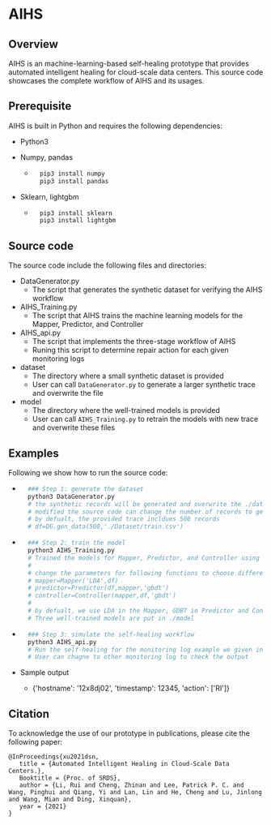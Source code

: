 # AIHS

## Overview

AIHS is an machine-learning-based self-healing prototype that provides automated intelligent healing for cloud-scale data centers. This source code showcases the complete workflow of AIHS and its usages.



## Prerequisite

AIHS is built in Python and requires the following dependencies:

+ Python3

+ Numpy, pandas

	+ ```python
		pip3 install numpy
		pip3 install pandas
		```

+ Sklearn, lightgbm

	+ ```python
		pip3 install sklearn
		pip3 install lightgbm
		```



## Source code

The source code include the following files and directories:

+ DataGenerator.py
	+ The script that generates the synthetic dataset for verifying the AIHS workflow
+ AIHS_Training.py
	+ The script that AIHS trains the machine learning models for the Mapper, Predictor, and Controller
+ AIHS_api.py
	+ The script that implements the three-stage workflow of AIHS
	+ Runing this script to determine repair action for each given monitoring logs 
+ dataset
	+ The directory where a small synthetic dataset is provided
	+ User can call `DataGenerator.py` to generate a larger synthetic trace and overwrite the file
+ model
	+ The directory where the well-trained models is provided
	+ User can call `AIHS_Training.py` to retrain the models with new trace and overwrite these files


## Examples

Following we show how to run the source code:

+ ```python
	### Step 1: generate the dataset
	python3 DataGenerator.py 
	# the synthetic records will be generated and overwrite the ./dataset/train.csv
	# modified the source code can change the number of records to generate
	# by defualt, the provided trace incldues 500 records
	# df=DG.gen_data(500,'./Dataset/train.csv')
	```

+ ```python
	### Step 2: train the model
	python3 AIHS_Training.py 
	# Trained the models for Mapper, Predictor, and Controller using the trace in ./Dataset
	# 
	# change the parameters for following functions to choose different models.
	# mapper=Mapper('LDA',df)
	# predictor=Predictor(df,mapper,'gbdt')
	# controller=Controller(mapper,df,'gbdt')
	# 
	# by defualt, we use LDA in the Mapper, GDBT in Predictor and Controller
	# Three well-trained models are put in ./model
	```

+ ```python
	### Step 3: simulate the self-healing workflow
	python3 AIHS_api.py 
	# Run the self-healing for the monitoring log example we given in the script
	# User can chagne to other monitoring log to check the output 
	```

+ Sample output

	+ {'hostname': '12x8dj02', 'timestamp': 12345, 'action': ['RI']}

## Citation

To acknowledge the use of our prototype in publications, please cite the following paper:

```
@InProceedings{xu2021dsn,
   title = {Automated Intelligent Healing in Cloud-Scale Data Centers.},
   Booktitle = {Proc. of SRDS},
   author = {Li, Rui and Cheng, Zhinan and Lee, Patrick P. C. and Wang, Pinghui and Qiang, Yi and Lan, Lin and He, Cheng and Lu, Jinlong and Wang, Mian and Ding, Xinquan},
   year = {2021} 
}
```
